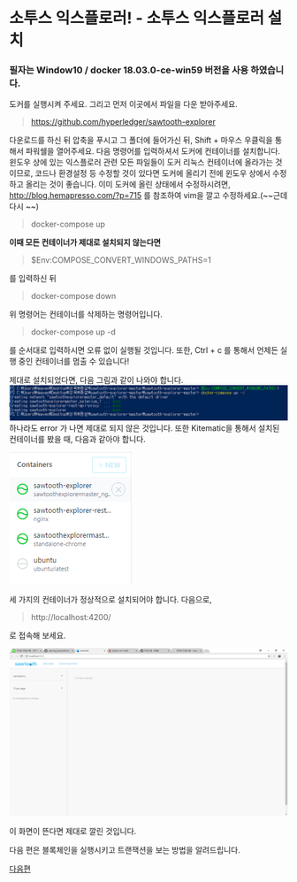 소투스 익스플로러! - 소투스 익스플로러 설치
=============
### 필자는 Window10 / docker 18.03.0-ce-win59 버전을 사용 하였습니다.

도커를 실행시켜 주세요. 그리고
먼저 이곳에서 파일을 다운 받아주세요. 
> <https://github.com/hyperledger/sawtooth-explorer>

다운로드를 하신 뒤 압축을 푸시고 
그 폴더에 들어가신 뒤, Shift + 마우스 우클릭을 통해서 파워쉘을 열어주세요. 
다음 명령어를 입력하셔서 도커에 컨테이너를 설치합니다. 
윈도우 상에 있는 익스플로러 관련 모든 파일들이 도커 리눅스 컨테이너에 올라가는 것이므로,
코드나 환경설정 등 수정할 것이 있다면 도커에 올리기 전에 윈도우 상에서 수정하고 올리는 것이 좋습니다. 
이미 도커에 올린 상태에서 수정하시려면, <http://blog.hemapresso.com/?p=715> 를 참조하여 vim을 깔고 수정하세요.(~~근데 다시 ~~)
> docker-compose up

**이때 모든 컨테이너가 제대로 설치되지 않는다면**
> $Env:COMPOSE_CONVERT_WINDOWS_PATHS=1

를 입력하신 뒤 

> docker-compose down 

위 명령어는 컨테이너를 삭제하는 명령어입니다. 
> docker-compose up -d

를 순서대로 입력하시면 오류 없이 실행될 것입니다. 
또한, Ctrl + c 를 통해서 언제든 실행 중인 컨테이너를 멈출 수 있습니다!

제대로 설치되었다면, 다음 그림과 같이 나와야 합니다. 
![성공](./img/yml.PNG)
하나라도 error 가 나면 제대로 되지 않은 것입니다.
또한 Kitematic을 통해서 설치된 컨테이너를 봤을 때, 다음과 같아야 합니다.

![성공2](./img/kitematic.PNG)

세 가지의 컨테이너가 정상적으로 설치되어야 합니다.
다음으로, 
> http://localhost:4200/ 

로 접속해 보세요. 

![성공3](./img/explorer.PNG)

이 화면이 뜬다면 제대로 깔린 것입니다. 

다음 편은 블록체인을 실행시키고 트랜잭션을 보는 방법을 알려드립니다. 

[다음편](./Sawtooth-explorer2.md)
